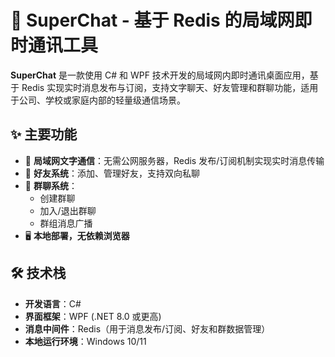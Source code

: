 # 💬 SuperChat - 基于 Redis 的局域网即时通讯工具

**SuperChat** 是一款使用 C# 和 WPF 技术开发的局域网内即时通讯桌面应用，基于 Redis 实现实时消息发布与订阅，支持文字聊天、好友管理和群聊功能，适用于公司、学校或家庭内部的轻量级通信场景。

## ✨ 主要功能

- 📡 **局域网文字通信**：无需公网服务器，Redis 发布/订阅机制实现实时消息传输
- 👤 **好友系统**：添加、管理好友，支持双向私聊
- 👥 **群聊系统**：
  - 创建群聊
  - 加入/退出群聊
  - 群组消息广播
- 🖥️ **本地部署，无依赖浏览器**

## 🛠️ 技术栈

- **开发语言**：C#
- **界面框架**：WPF (.NET 8.0 或更高)
- **消息中间件**：Redis（用于消息发布/订阅、好友和群数据管理）
- **本地运行环境**：Windows 10/11


